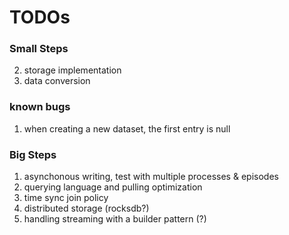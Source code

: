 # TODOs 

### Small Steps 
2. storage implementation
3. data conversion 

### known bugs 
1. when creating a new dataset, the first entry is null 

### Big Steps 
1. asynchonous writing, test with multiple processes & episodes 
2. querying language and pulling optimization
3. time sync join policy 
4. distributed storage (rocksdb?)
5. handling streaming with a builder pattern (?)